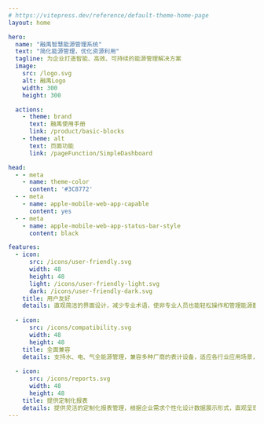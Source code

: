 ```yaml
---
# https://vitepress.dev/reference/default-theme-home-page
layout: home

hero:
  name: "融禹智慧能源管理系统"
  text: "简化能源管理，优化资源利用"
  tagline: 为企业打造智能、高效、可持续的能源管理解决方案
  image:
    src: /logo.svg
    alt: 融禹Logo
    width: 300
    height: 300

  actions:
    - theme: brand
      text: 融禹使用手册
      link: /product/basic-blocks
    - theme: alt
      text: 页面功能
      link: /pageFunction/SimpleDashboard

head:
  - - meta
    - name: theme-color
      content: '#3C8772'
  - - meta
    - name: apple-mobile-web-app-capable
      content: yes
  - - meta
    - name: apple-mobile-web-app-status-bar-style
      content: black

features:
  - icon: 
      src: /icons/user-friendly.svg
      width: 48
      height: 48
      light: /icons/user-friendly-light.svg
      dark: /icons/user-friendly-dark.svg
    title: 用户友好
    details: 直观简洁的界面设计，减少专业术语，使非专业人员也能轻松操作和管理能源数据
  
  - icon: 
      src: /icons/compatibility.svg
      width: 48
      height: 48
    title: 全面兼容
    details: 支持水、电、气全能源管理，兼容多种厂商的表计设备，适应各行业应用场景，满足企业多元化能源监测需求
  
  - icon: 
      src: /icons/reports.svg
      width: 48
      height: 48
    title: 提供定制化报表
    details: 提供灵活的定制化报表管理，根据企业需求个性化设计数据展示形式，直观呈现能源使用情况，辅助管理者做出明智决策
---
```



<style>
.industry-container {
  margin: 2rem 0;
  padding: 1.5rem;
  border-radius: 8px;
  background-color: var(--vp-c-bg-soft);
}

.industry-title h3 {
  margin-top: 0;
  text-align: center;
  font-size: 1.5rem;
  color: var(--vp-c-brand);
}

.industry-grid {
  display: grid;
  grid-template-columns: repeat(auto-fit, minmax(140px, 1fr));
  gap: 1.5rem;
  margin-top: 1.5rem;
}

.industry-card {
  display: flex;
  flex-direction: column;
  align-items: center;
  padding: 1rem;
  background-color: var(--vp-c-bg);
  border-radius: 6px;
  box-shadow: 0 2px 6px rgba(0, 0, 0, 0.1);
  transition: transform 0.3s, box-shadow 0.3s;
}

.industry-card:hover {
  transform: translateY(-5px);
  box-shadow: 0 5px 15px rgba(0, 0, 0, 0.1);
}

.industry-card img {
  width: 48px;
  height: 48px;
  margin-bottom: 0.5rem;
}

.industry-card span {
  font-weight: 500;
  color: var(--vp-c-text-1);
  text-align: center;
}

@media (max-width: 640px) {
  .industry-grid {
    grid-template-columns: repeat(2, 1fr);
  }
}
</style>
